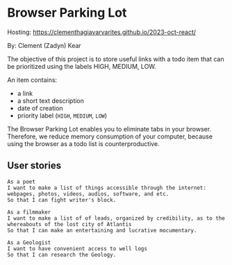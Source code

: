 # Browser Parking Lot

Hosting: https://clementhagiavarvarites.github.io/2023-oct-react/

By: Clement (Zadyn) Kear

The objective of this project is to store useful links with a todo item that can be prioritized using the labels HIGH, MEDIUM, LOW.

An item contains:

- a link
- a short text description
- date of creation
- priority label (`HIGH`, `MEDIUM`, `LOW`)

The Browser Parking Lot enables you to eliminate tabs in your browser. Therefore, we reduce memory consumption of your computer, because using the browser as a todo list is counterproductive.

## User stories 

```
As a poet
I want to make a list of things accessible through the internet: webpages, photos, videos, audios, software, and etc.
So that I can fight writer's block.

As a filmmaker
I want to make a list of of leads, organized by credibility, as to the whereabouts of the lost city of Atlantis
So that I can make an entertaining and lucrative mocumentary.

As a Geologist
I want to have convenient access to well logs
So that I can research the Geology.
```